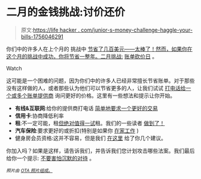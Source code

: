 # 二月的金钱挑战:讨价还价

> 原文:[https://life hacker . com/junior-s-money-challenge-haggle-your-bills-1756046291](https://lifehacker.com/february-s-money-challenge-haggle-your-bills-1756046291)

你们中的许多人在上个月的 挑战中 [节省了几百美元——太棒了！然而，如果你在这个月的挑战中成功，你将节省一整年。二月挑战:](http://twocents.lifehacker.com/how-much-did-you-save-during-january-s-money-challenge-1755788866#_ga=1.205326608.1662698338.1411053142) [账单砍价日](https://lifehacker.com/have-a-bill-haggle-day-to-reduce-your-monthly-expense-1614156154) 。

Watch

这可能是一个困难的问题，因为你们中的许多人已经非常擅长节省账单。对于那些没有这样做的人，或者那些认为他们可以节省更多的人，让我们试试 [打电话给一个或多个账单提供商](http://lifehacker.com/save-a-pile-of-cash-every-year-with-these-five-phone-ca-5887659) 询问更好的价格。这里有一些想法和提示让你开始。

*   **有线&互联网**:给你的提供商打电话 [简单地要求一个更好的交易](http://lifehacker.com/reduce-your-bills-by-just-asking-5127638#_ga=1.171822240.1662698338.1411053142)
*   **信用卡**:协商降低利率
*   **租**:不一定可能，租[但绝对值得一试](http://lifehacker.com/why-you-should-always-try-to-haggle-when-renting-an-apa-1722978973#_ga=1.171822240.1662698338.1411053142)租。我们的一些读者 [做到了！](http://twocents.lifehacker.com/how-did-you-negotiate-your-rent-1640158200)
*   **汽车保险**:要求更好的或折扣(特别是如果你 [在家工作](http://lifehacker.com/ask-for-lower-car-insurance-rates-if-you-work-from-home-509070870) )
*   健身房会员资格:这并不容易，但是我们 [在这里](http://lifehacker.com/10-things-you-should-always-haggle-for-505136600) 给了你几个建议。

你加入吗？如果是这样，请告诉我们，并告诉我们您计划攻击哪些法案。我们最后给你一个提示: [不要害怕沉默的对待](http://twocents.lifehacker.com/effectively-negotiate-your-bills-with-the-silent-treatm-1691608228#_ga=1.230679708.1662698338.1411053142) 。

<small>*照片由*</small> [<small>*OTA 照片组成。*</small>](https://www.flickr.com/photos/101332430@N03/9722218823/in/photolist-rDpbwQ-4hVY61-5PGCzX-4trPB4-fP7UUt-fPpsQW-fPpsS3-fP7UWT-fP7UWt-tegR1n-qCUAt-4trPE4-6x8GHg-qCUAj-qCUAq-7reoPf-sWCyQ3-shdAZA-sWCyR5-6Viig8-bviftP-qJFZHN-9Qx8-7YtRWH-9eUfHz-rFzPXf-3YJigf-9eUfL2-rp8kTA-fKcyFp-c6RFc1-c6RDuS-c6REWj-pCkJr1-mnqQ6i-e7m5Di-2Z88q2-aFnmGx-eWoATU-pC3ACz-pkQ18Q-pCjPHV-pCjPPr-pC3AE8-6TM37e-czWphQ-41UxP-6mkJvV-3SgGz-d6oTFA)